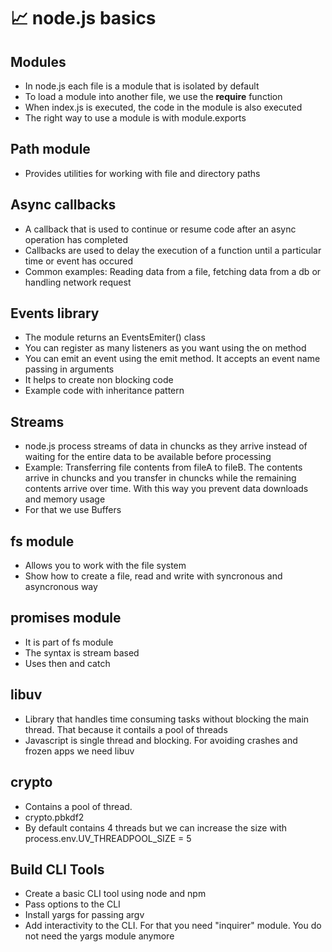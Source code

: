 # 📈 node.js basics

## Modules
- In node.js each file is a module that is isolated by default
- To load a module into another file, we use the **require** function
- When index.js is executed, the code in the module is also executed
- The right way to use a module is with module.exports

## Path module
- Provides utilities for working with file and directory paths

## Async callbacks
- A callback that is used to continue or resume code after an async operation has completed
- Callbacks are used to delay the execution of a function until a particular time or event has occured
- Common examples: Reading data from a file, fetching data from a db or handling network request

## Events library
- The module returns an EventsEmiter() class
- You can register as many listeners as you want using the on method
- You can emit an event using the emit method. It accepts an event name passing in arguments
- It helps to create non blocking code
- Example code with inheritance pattern

## Streams
- node.js process streams of data in chuncks as they arrive instead of waiting for the entire data to be available before processing
- Example: Transferring file contents from fileA to fileB. The contents arrive in chuncks and you transfer in chuncks while the remaining contents arrive over time. With this way you prevent data downloads and memory usage
- For that we use Buffers

## fs module
- Allows you to work with the file system
- Show how to create a file, read and write with syncronous and asyncronous way

## promises module
- It is part of fs module
- The syntax is stream based
- Uses then and catch

## libuv
- Library that handles time consuming tasks without blocking the main thread. That because it contails a pool of threads
- Javascript is single thread and blocking. For avoiding crashes and frozen apps we need libuv

## crypto
- Contains a pool of thread. 
- crypto.pbkdf2
- By default contains 4 threads but we can increase the size with process.env.UV_THREADPOOL_SIZE = 5

## Build CLI Tools
- Create a basic CLI tool using node and npm
- Pass options to the CLI
- Install yargs for passing argv
- Add interactivity to the CLI. For that you need "inquirer" module. You do not need the yargs module anymore


